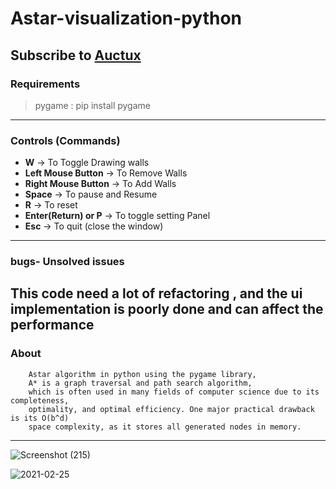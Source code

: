 # Astar-visualization-python
## Subscribe to [Auctux](https://www.youtube.com/channel/UCjPk9YDheKst1FlAf_KSpyA)
### Requirements
> pygame : pip install pygame
---
### Controls (Commands)
- **W**                   -> To Toggle Drawing walls
- **Left Mouse Button**   -> To Remove Walls
- **Right Mouse Button**  -> To Add Walls
- **Space**               -> To pause and Resume
- **R**                   -> To reset
- **Enter(Return) or P**  -> To toggle setting Panel
- **Esc**                 -> To quit (close the window)
---
### bugs- Unsolved issues
This code need a lot of refactoring , 
and the ui implementation is poorly done and can affect the performance
---
### About
        Astar algorithm in python using the pygame library, 
        A* is a graph traversal and path search algorithm, 
        which is often used in many fields of computer science due to its completeness, 
        optimality, and optimal efficiency. One major practical drawback is its O(b^d) 
        space complexity, as it stores all generated nodes in memory.
---
![Screenshot (215)](https://user-images.githubusercontent.com/48150537/135752383-a12efec8-ac03-479d-87cb-be31bd02a5c7.png)

![2021-02-25](https://user-images.githubusercontent.com/48150537/109139002-01d2a280-7781-11eb-9a38-4968416b5969.png)

